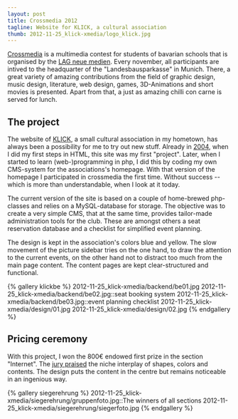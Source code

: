 ```yaml
---
layout: post
title: Crossmedia 2012
tagline: Website for KLICK, a cultural association
thumb: 2012-11-25_klick-xmedia/logo_klick.jpg
---
```


[Crossmedia](http://www.crossmedia-festival.de/index.php) is a multimedia contest for students of bavarian schools that is organised by the [LAG neue medien](http://lag.crossmedia-festival.de/). Every november, all participants are intived to the headquarter of the "Landesbausparkasse" in Munich. There, a great variety of amazing contributions from the field of graphic design, music design, literature, web design, games, 3D-Animations and short movies is
presented.<!--more-->
Apart from that, a just as amazing chilli con carne is served for lunch.

## The project
The website of [KLICK](http://www.klick/immenstadt.de/), a small cultural association in my hometown, has always been a possibility for me to try out new stuff. Already in [2004](http://www.klick-immenstadt.de/_bis2004/), when I did my first steps in HTML, this site was my first "project". Later, when I started to learn (web-)programming in php, I did this by coding my own CMS-system for the associations's homepage. With that version of the homepage I participated in crossmedia 
the first time. Without success -- which is more than understandable, when I look at it today. 

The current version of the site is based on a couple of home-brewed php-classes and relies on a MySQL-database for storage. The objective was to create a very simple CMS, that at the same time, provides tailor-made administration tools for the club. These are amongst others a seat reservation database and a checklist for simplified event planning. 

The design is kept in the association's colors blue and yellow. The slow movement of the picture sidebar tries on the one hand, to draw the attention to the current events, on the other hand not to distract too much from the main page content. The content pages are kept clear-structured and functional. 

{% gallery klickbe %}
2012-11-25_klick-xmedia/backend/be01.jpg
2012-11-25_klick-xmedia/backend/be02.jpg::seat booking system
2012-11-25_klick-xmedia/backend/be03.jpg::event planning checklist
2012-11-25_klick-xmedia/design/01.jpg
2012-11-25_klick-xmedia/design/02.jpg
{% endgallery %}

## Pricing ceremony
With this project, I won the 800€ endowed first prize in the section "Internet". The [jury praised](http://www.crossmedia-festival.de/index.php?option=com_content&view=article&id=85&Itemid=86) the niche interplay of shapes, colors and contents. The design puts the content in the centre but remains noticeable in an ingenious way.  

{% gallery siegerehrung %}
2012-11-25_klick-xmedia/siegerehrung/gruppenfoto.jpg::The winners of all sections
2012-11-25_klick-xmedia/siegerehrung/siegerfoto.jpg
{% endgallery %}

